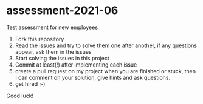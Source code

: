 # assessment-2021-06
Test assessment for new employees

1. Fork this repository
2. Read the issues and try to solve them one after another, if any questions appear, ask them in the issues
3. Start solving the issues in this project
4. Commit at least(!) after implementing each issue
5. create a pull request on my project when you are finished or stuck, then I can comment on your solution, give hints and ask questions.
6. get hired ;-)

Good luck!
